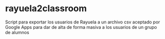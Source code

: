 rayuela2classroom
=================

Script para exportar los usuarios de Rayuela a un archivo csv aceptado por Google Apps para dar de alta de forma masiva a los usuarios de un grupo de alumnos
